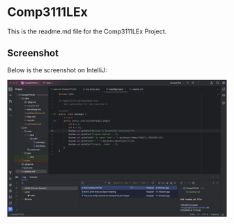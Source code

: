 # Comp3111LEx
This is the readme.md file for the Comp3111LEx Project.

## Screenshot
Below is the screenshot on IntelliJ:

![](src/screenshot.png)

